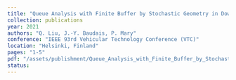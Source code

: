 ```yaml
---
title: "Queue Analysis with Finite Buffer by Stochastic Geometry in Downlink Cellular Networks"
collection: publications
year: 2021
authors: "Q. Liu, J.-Y. Baudais, P. Mary"
conference: "IEEE 93rd Vehicular Technology Conference (VTC)"
location: "Helsinki, Finland"
pages: "1-5"
pdf: "/assets/publishment/Queue_Analysis_with_Finite_Buffer_by_Stochastic_Geometry_in_Downlink_Cellular_Networks.pdf"
status:
---
```

